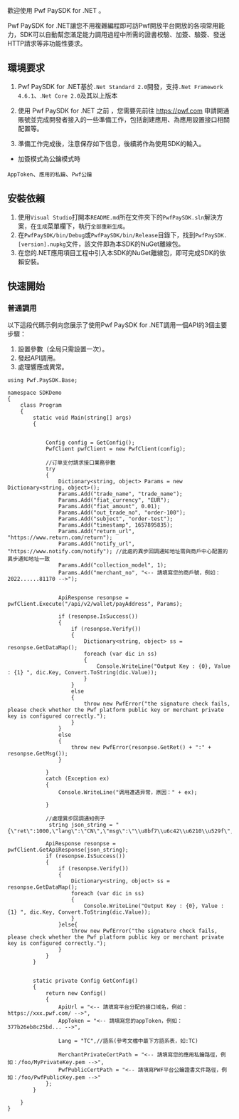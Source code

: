 歡迎使用 Pwf PaySDK for .NET 。

Pwf PaySDK for .NET讓您不用複雜編程即可訪Pwf開放平台開放的各項常用能力，SDK可以自動幫您滿足能力調用過程中所需的證書校驗、加簽、驗簽、發送HTTP請求等非功能性要求。

## 環境要求
1. Pwf PaySDK for .NET基於`.Net Standard 2.0`開發，支持`.Net Framework 4.6.1`、.`Net Core 2.0`及其以上版本

2. 使用 Pwf PaySDK for .NET 之前 ，您需要先前往 https://pwf.com 申請開通賬號並完成開發者接入的一些準備工作，包括創建應用、為應用設置接口相關配置等。

3. 準備工作完成後，注意保存如下信息，後續將作為使用SDK的輸入。

* 加簽模式為公鑰模式時

`AppToken`、`應用的私鑰`、`Pwf公鑰`

## 安裝依賴
1. 使用`Visual Studio`打開本`README.md`所在文件夾下的`PwfPaySDK.sln`解決方案，在`生成`菜單欄下，執行`全部重新生成`。
2. 在`PwfPaySDK/bin/Debug`或`PwfPaySDK/bin/Release`目錄下，找到`PwfPaySDK.[version].nupkg`文件，該文件即為本SDK的NuGet離線包。
3. 在您的.NET應用項目工程中引入本SDK的NuGet離線包，即可完成SDK的依賴安裝。

## 快速開始
### 普通調用
以下這段代碼示例向您展示了使用Pwf PaySDK for .NET調用一個API的3個主要步驟：

1. 設置參數（全局只需設置一次）。
2. 發起API調用。
3. 處理響應或異常。

```charp
using Pwf.PaySDK.Base;

namespace SDKDemo
{
    class Program
    {
        static void Main(string[] args)
        {
            

            Config config = GetConfig();
            PwfClient pwfClient = new PwfClient(config);

            //订单支付請求接口業務參數
            try
            {
                Dictionary<string, object> Params = new Dictionary<string, object>();
                Params.Add("trade_name", "trade_name");
                Params.Add("fiat_currency", "EUR");
                Params.Add("fiat_amount", 0.01);
                Params.Add("out_trade_no", "order-100");
                Params.Add("subject", "order-test");
                Params.Add("timestamp", 1657895835);
                Params.Add("return_url", "https://www.return.com/return");
                Params.Add("notify_url", "https://www.notify.com/notify"); //此處的異步回調通知地址需與商戶中心配置的異步通知地址一致
                Params.Add("collection_model", 1);
                Params.Add("merchant_no", "<-- 請填寫您的商戶號，例如：2022......81170 -->");
                

                ApiResponse resonpse = pwfClient.Execute("/api/v2/wallet/payAddress", Params);

                if (resonpse.IsSuccess())
                {
                    if (resonpse.Verify())
                    {
                        Dictionary<string, object> ss = resonpse.GetDataMap();
                        foreach (var dic in ss)
                        {
                            Console.WriteLine("Output Key : {0}, Value : {1} ", dic.Key, Convert.ToString(dic.Value));
                        }
                    }
                    else
                    {
                        throw new PwfError("the signature check fails, please check whether the Pwf platform public key or merchant private key is configured correctly.");
                    }
                }
                else
                {
                    throw new PwfError(resonpse.GetRet() + ":" + resonpse.GetMsg());
                }

            }
            catch (Exception ex)
            {
                Console.WriteLine("调用遭遇异常，原因：" + ex);
   
            }

            //處理異步回調通知例子
             string json_string = "{\"ret\":1000,\"lang\":\"CN\",\"msg\":\"\\u8bf7\\u6c42\\u6210\\u529f\",\"data\":\"........"}";

            ApiResponse resonpse = pwfClient.GetApiResponse(json_string);
            if (resonpse.IsSuccess())
            {
                if (resonpse.Verify())
                {
                    Dictionary<string, object> ss = resonpse.GetDataMap();
                    foreach (var dic in ss)
                    {
                        Console.WriteLine("Output Key : {0}, Value : {1} ", dic.Key, Convert.ToString(dic.Value));
                    }
                }else{
                    throw new PwfError("the signature check fails, please check whether the Pwf platform public key or merchant private key is configured correctly.");
                }
            }
        }


        static private Config GetConfig()
        {
            return new Config()
            {
                ApiUrl = "<-- 請填寫平台分配的接口域名，例如：https://xxx.pwf.com/ -->",
                AppToken = "<-- 請填寫您的appToken，例如：377b26eb8c25bd... -->",
 
                Lang = "TC",//語系(參考文檔中最下方語系表，如:TC)

                MerchantPrivateCertPath = "<-- 請填寫您的應用私鑰路徑，例如：/foo/MyPrivateKey.pem -->",
                PwfPublicCertPath = "<-- 請填寫PWF平台公鑰證書文件路徑，例如：/foo/PwfPublicKey.pem -->"
            };
        }

    }
}
```
